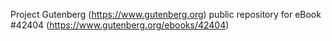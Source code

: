 Project Gutenberg (https://www.gutenberg.org) public repository for eBook #42404 (https://www.gutenberg.org/ebooks/42404)
